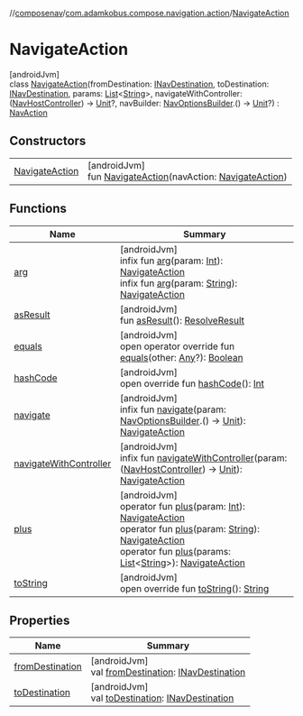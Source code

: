 //[composenav](../../../index.md)/[com.adamkobus.compose.navigation.action](../index.md)/[NavigateAction](index.md)

# NavigateAction

[androidJvm]\
class [NavigateAction](index.md)(fromDestination: [INavDestination](../../com.adamkobus.compose.navigation.destination/-i-nav-destination/index.md), toDestination: [INavDestination](../../com.adamkobus.compose.navigation.destination/-i-nav-destination/index.md), params: [List](https://kotlinlang.org/api/latest/jvm/stdlib/kotlin.collections/-list/index.html)&lt;[String](https://kotlinlang.org/api/latest/jvm/stdlib/kotlin/-string/index.html)&gt;, navigateWithController: ([NavHostController](https://developer.android.com/reference/kotlin/androidx/navigation/NavHostController.html)) -&gt; [Unit](https://kotlinlang.org/api/latest/jvm/stdlib/kotlin/-unit/index.html)?, navBuilder: [NavOptionsBuilder](https://developer.android.com/reference/kotlin/androidx/navigation/NavOptionsBuilder.html).() -&gt; [Unit](https://kotlinlang.org/api/latest/jvm/stdlib/kotlin/-unit/index.html)?) : [NavAction](../-nav-action/index.md)

## Constructors

| | |
|---|---|
| [NavigateAction](-navigate-action.md) | [androidJvm]<br>fun [NavigateAction](-navigate-action.md)(navAction: [NavigateAction](index.md)) |

## Functions

| Name | Summary |
|---|---|
| [arg](arg.md) | [androidJvm]<br>infix fun [arg](arg.md)(param: [Int](https://kotlinlang.org/api/latest/jvm/stdlib/kotlin/-int/index.html)): [NavigateAction](index.md)<br>infix fun [arg](arg.md)(param: [String](https://kotlinlang.org/api/latest/jvm/stdlib/kotlin/-string/index.html)): [NavigateAction](index.md) |
| [asResult](../-nav-action/as-result.md) | [androidJvm]<br>fun [asResult](../-nav-action/as-result.md)(): [ResolveResult](../../com.adamkobus.compose.navigation.data/-resolve-result/index.md) |
| [equals](equals.md) | [androidJvm]<br>open operator override fun [equals](equals.md)(other: [Any](https://kotlinlang.org/api/latest/jvm/stdlib/kotlin/-any/index.html)?): [Boolean](https://kotlinlang.org/api/latest/jvm/stdlib/kotlin/-boolean/index.html) |
| [hashCode](hash-code.md) | [androidJvm]<br>open override fun [hashCode](hash-code.md)(): [Int](https://kotlinlang.org/api/latest/jvm/stdlib/kotlin/-int/index.html) |
| [navigate](navigate.md) | [androidJvm]<br>infix fun [navigate](navigate.md)(param: [NavOptionsBuilder](https://developer.android.com/reference/kotlin/androidx/navigation/NavOptionsBuilder.html).() -&gt; [Unit](https://kotlinlang.org/api/latest/jvm/stdlib/kotlin/-unit/index.html)): [NavigateAction](index.md) |
| [navigateWithController](navigate-with-controller.md) | [androidJvm]<br>infix fun [navigateWithController](navigate-with-controller.md)(param: ([NavHostController](https://developer.android.com/reference/kotlin/androidx/navigation/NavHostController.html)) -&gt; [Unit](https://kotlinlang.org/api/latest/jvm/stdlib/kotlin/-unit/index.html)): [NavigateAction](index.md) |
| [plus](plus.md) | [androidJvm]<br>operator fun [plus](plus.md)(param: [Int](https://kotlinlang.org/api/latest/jvm/stdlib/kotlin/-int/index.html)): [NavigateAction](index.md)<br>operator fun [plus](plus.md)(param: [String](https://kotlinlang.org/api/latest/jvm/stdlib/kotlin/-string/index.html)): [NavigateAction](index.md)<br>operator fun [plus](plus.md)(params: [List](https://kotlinlang.org/api/latest/jvm/stdlib/kotlin.collections/-list/index.html)&lt;[String](https://kotlinlang.org/api/latest/jvm/stdlib/kotlin/-string/index.html)&gt;): [NavigateAction](index.md) |
| [toString](to-string.md) | [androidJvm]<br>open override fun [toString](to-string.md)(): [String](https://kotlinlang.org/api/latest/jvm/stdlib/kotlin/-string/index.html) |

## Properties

| Name | Summary |
|---|---|
| [fromDestination](../-nav-action/from-destination.md) | [androidJvm]<br>val [fromDestination](../-nav-action/from-destination.md): [INavDestination](../../com.adamkobus.compose.navigation.destination/-i-nav-destination/index.md) |
| [toDestination](../-nav-action/to-destination.md) | [androidJvm]<br>val [toDestination](../-nav-action/to-destination.md): [INavDestination](../../com.adamkobus.compose.navigation.destination/-i-nav-destination/index.md) |
